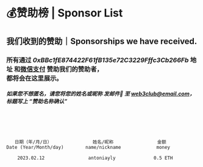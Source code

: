 # 💰赞助榜 | Sponsor List
## 我们收到的赞助｜Sponsorships we have received.

### 所有通过 ***0xBBc1fE874422F61fB135e72C3229Fffc3Cb266Fb*** 地址 和[微信支付](https://yanbo.tech/post/support/)  赞助我们的赞助者，<br>都将会在这里展示。

##### 如果您不想匿名，请您将您的姓名或昵称 发邮件📧 至 web3club@email.com，标题写上 “赞助名称确认”

<br>
<br>
<br>


       日期（年/月/日）               姓名/昵称                金额
    Date (Year/Month/day)        name/nickname             money
      
        2023.02.12                antoniayly              0.5 ETH

